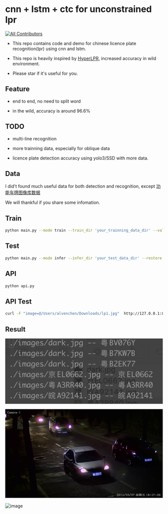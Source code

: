 cnn + lstm + ctc for unconstrained lpr
=========
[![All Contributors](https://img.shields.io/badge/all_contributors-1-blue.svg?style=flat-square)](#contributors)

- This repo contains code and demo for chinese licence plate recognition(lpr) using cnn and lstm.

- This repo is heavily inspired by [HyperLPR](https://github.com/zeusees/HyperLPR), increased accuracy in wild environment.

- Please star if it's useful for you.

Feature
---------
- end to end, no need to split word

- in the wild, accuracy is around 96.6%

TODO
---------
- multi-line recognition

- more trainning data, especially for oblique data

- licence plate detection accuracy using yolo3/SSD with more data.


Data
---------
I did't found much useful data for both detection and recognition, except [功能车牌图像库数据](http://www.openits.cn/openData/index.jhtml)

We will thankful if you share some infomation.


Train
---------
```bash
python main.py --mode train --train_dir 'your_trainning_data_dir' --val_dir 'validation_dir'
```

Test
---------
```bash
python main.py --mode infer --infer_dir 'your_test_data_dir' --restore 
```

API
---------
```bash
python api.py 
```

API Test
---------
```bash
curl -F "image=@/Users/alvenchen/Downloads/lp1.jpg"  http://127.0.0.1:8088/PlateRec
```


Result
---------
![image](images/result.png)

![image](images/dark.jpg) 

![image](images/皖A92141.jpg) 


